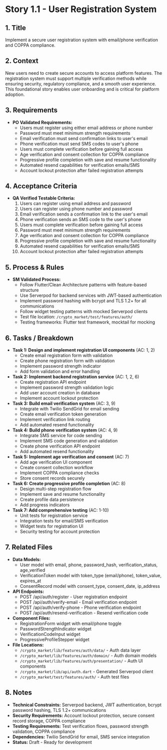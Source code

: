 # Story 1.1 - User Registration System

## 1. Title
Implement a secure user registration system with email/phone verification and COPPA compliance.

## 2. Context
New users need to create secure accounts to access platform features. The registration system must support multiple verification methods while ensuring security, regulatory compliance, and a smooth user experience. This foundational story enables user onboarding and is critical for platform adoption.

## 3. Requirements
- **PO Validated Requirements:**
  - Users must register using either email address or phone number
  - Password must meet minimum strength requirements
  - Email verification must send confirmation links to user's email
  - Phone verification must send SMS codes to user's phone
  - Users must complete verification before gaining full access
  - Age verification and consent collection for COPPA compliance
  - Progressive profile completion with save and resume functionality
  - Automated resend capabilities for verification emails/SMS
  - Account lockout protection after failed registration attempts

## 4. Acceptance Criteria
- **QA Verified Testable Criteria:**
  1. Users can register using email address and password
  2. Users can register using phone number and password
  3. Email verification sends a confirmation link to the user's email
  4. Phone verification sends an SMS code to the user's phone
  5. Users must complete verification before gaining full access
  6. Password must meet minimum strength requirements
  7. Age verification and consent collection for COPPA compliance
  8. Progressive profile completion with save and resume functionality
  9. Automated resend capabilities for verification emails/SMS
  10. Account lockout protection after failed registration attempts

## 5. Process & Rules
- **SM Validated Process:**
  - Follow Flutter/Clean Architecture patterns with feature-based structure
  - Use Serverpod for backend services with JWT-based authentication
  - Implement password hashing with bcrypt and TLS 1.2+ for all communications
  - Follow widget testing patterns with mocked Serverpod clients
  - Test file location: `/crypto_market/test/features/auth/`
  - Testing frameworks: Flutter test framework, mocktail for mocking

## 6. Tasks / Breakdown
- **Task 1: Design and implement registration UI components** (AC: 1, 2)
  - Create email registration form with validation
  - Create phone registration form with validation
  - Implement password strength indicator
  - Add form validation and error handling
- **Task 2: Implement backend registration service** (AC: 1, 2, 6)
  - Create registration API endpoint
  - Implement password strength validation logic
  - Add user account creation in database
  - Implement account lockout protection
- **Task 3: Build email verification system** (AC: 3, 9)
  - Integrate with Twilio SendGrid for email sending
  - Create email verification token generation
  - Implement verification link routing
  - Add automated resend functionality
- **Task 4: Build phone verification system** (AC: 4, 9)
  - Integrate SMS service for code sending
  - Implement SMS code generation and validation
  - Create phone verification API endpoint
  - Add automated resend functionality
- **Task 5: Implement age verification and consent** (AC: 7)
  - Add age verification UI component
  - Create consent collection workflow
  - Implement COPPA compliance checks
  - Store consent records securely
- **Task 6: Create progressive profile completion** (AC: 8)
  - Design multi-step registration flow
  - Implement save and resume functionality
  - Create profile data persistence
  - Add progress indicators
- **Task 7: Add comprehensive testing** (AC: 1-10)
  - Unit tests for registration service
  - Integration tests for email/SMS verification
  - Widget tests for registration UI
  - Security testing for account protection

## 7. Related Files
- **Data Models:**
  - User model with email, phone, password_hash, verification_status, age_verified
  - VerificationToken model with token_type (email/phone), token_value, expires_at
  - ConsentRecord model with consent_type, consent_date, ip_address
- **API Endpoints:**
  - POST /api/auth/register - User registration endpoint
  - POST /api/auth/verify-email - Email verification endpoint
  - POST /api/auth/verify-phone - Phone verification endpoint
  - POST /api/auth/resend-verification - Resend verification code
- **Component Files:**
  - RegistrationForm widget with email/phone toggle
  - PasswordStrengthIndicator widget
  - VerificationCodeInput widget
  - ProgressiveProfileStepper widget
- **File Locations:**
  - `/crypto_market/lib/features/auth/data/` - Auth data layer
  - `/crypto_market/lib/features/auth/domain/` - Auth domain models
  - `/crypto_market/lib/features/auth/presentation/` - Auth UI components
  - `/crypto_market/lib/api/auth.dart` - Generated Serverpod client
  - `/crypto_market/test/features/auth/` - Auth test files

## 8. Notes
- **Technical Constraints:** Serverpod backend, JWT authentication, bcrypt password hashing, TLS 1.2+ communications
- **Security Requirements:** Account lockout protection, secure consent record storage, COPPA compliance
- **Testing Requirements:** Test verification flows, password strength validation, COPPA compliance
- **Dependencies:** Twilio SendGrid for email, SMS service integration
- **Status:** Draft - Ready for development
